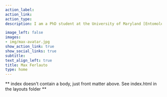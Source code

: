 ```yaml
---
action_label:
action_link:
action_type:
description: I am a PhD student at the University of Maryland [Entomology department](https://entomology.umd.edu/) in the [Burghardt Lab](https://www.karinburghardt.com/). I am interested in insect conservation, urban ecology, novel ecosystems, and plant-insect interactions. Specifically, I study how suburban leaf litter removal affects insect communities and carbon cycling. Check out the other tabs for research projects, extension work, and the occasional blog posting.

image_left: false
images:
- img/max-avatar.jpg
show_action_link: true
show_social_links: true
subtitle:
text_align_left: true
title: Max Ferlauto
type: home
---
```


** index doesn't contain a body, just front matter above.
See index.html in the layouts folder **

